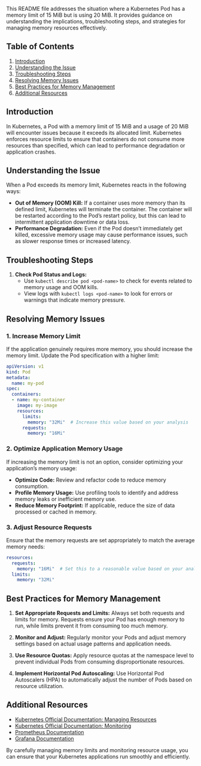 
This README file addresses the situation where a Kubernetes Pod has a memory limit of 15 MiB but is using 20 MiB. It provides guidance on understanding the implications, troubleshooting steps, and strategies for managing memory resources effectively.

## Table of Contents

1. [Introduction](#introduction)
2. [Understanding the Issue](#understanding-the-issue)
3. [Troubleshooting Steps](#troubleshooting-steps)
4. [Resolving Memory Issues](#resolving-memory-issues)
5. [Best Practices for Memory Management](#best-practices-for-memory-management)
6. [Additional Resources](#additional-resources)

## Introduction

In Kubernetes, a Pod with a memory limit of 15 MiB and a usage of 20 MiB will encounter issues because it exceeds its allocated limit. Kubernetes enforces resource limits to ensure that containers do not consume more resources than specified, which can lead to performance degradation or application crashes.

## Understanding the Issue

When a Pod exceeds its memory limit, Kubernetes reacts in the following ways:

- **Out of Memory (OOM) Kill:** If a container uses more memory than its defined limit, Kubernetes will terminate the container. The container will be restarted according to the Pod’s restart policy, but this can lead to intermittent application downtime or data loss.
- **Performance Degradation:** Even if the Pod doesn’t immediately get killed, excessive memory usage may cause performance issues, such as slower response times or increased latency.

## Troubleshooting Steps

1. **Check Pod Status and Logs:**
   - Use `kubectl describe pod <pod-name>` to check for events related to memory usage and OOM kills.
   - View logs with `kubectl logs <pod-name>` to look for errors or warnings that indicate memory pressure.

## Resolving Memory Issues

### 1. Increase Memory Limit

If the application genuinely requires more memory, you should increase the memory limit. Update the Pod specification with a higher limit:

```yaml
apiVersion: v1
kind: Pod
metadata:
  name: my-pod
spec:
  containers:
  - name: my-container
    image: my-image
    resources:
      limits:
        memory: "32Mi"  # Increase this value based on your analysis
      requests:
        memory: "16Mi"
```

### 2. Optimize Application Memory Usage

If increasing the memory limit is not an option, consider optimizing your application’s memory usage:

- **Optimize Code:** Review and refactor code to reduce memory consumption.
- **Profile Memory Usage:** Use profiling tools to identify and address memory leaks or inefficient memory use.
- **Reduce Memory Footprint:** If applicable, reduce the size of data processed or cached in memory.

### 3. Adjust Resource Requests

Ensure that the memory requests are set appropriately to match the average memory needs:

```yaml
resources:
  requests:
    memory: "16Mi"  # Set this to a reasonable value based on your analysis
  limits:
    memory: "32Mi"
```

## Best Practices for Memory Management

1. **Set Appropriate Requests and Limits:** Always set both requests and limits for memory. Requests ensure your Pod has enough memory to run, while limits prevent it from consuming too much memory.

2. **Monitor and Adjust:** Regularly monitor your Pods and adjust memory settings based on actual usage patterns and application needs.

3. **Use Resource Quotas:** Apply resource quotas at the namespace level to prevent individual Pods from consuming disproportionate resources.

4. **Implement Horizontal Pod Autoscaling:** Use Horizontal Pod Autoscalers (HPA) to automatically adjust the number of Pods based on resource utilization.

## Additional Resources

- [Kubernetes Official Documentation: Managing Resources](https://kubernetes.io/docs/concepts/configuration/manage-resources-containers/)
- [Kubernetes Official Documentation: Monitoring](https://kubernetes.io/docs/tasks/debug/debug-cluster/)
- [Prometheus Documentation](https://prometheus.io/docs/introduction/overview/)
- [Grafana Documentation](https://grafana.com/docs/grafana/latest/)

By carefully managing memory limits and monitoring resource usage, you can ensure that your Kubernetes applications run smoothly and efficiently.